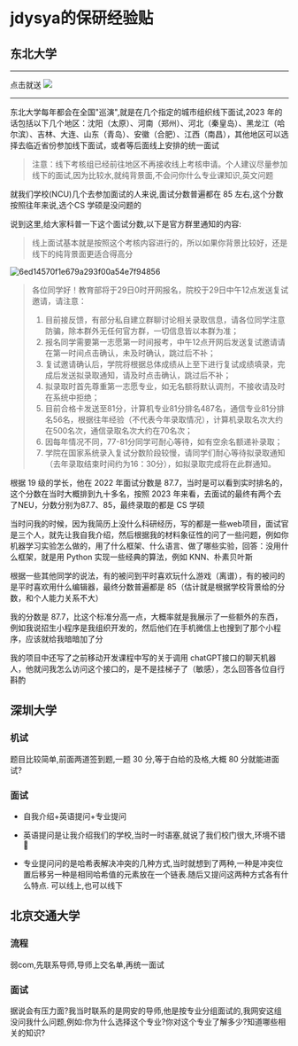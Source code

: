 # jdysya的保研经验贴

## 东北大学

---

点击就送
![](https://tse1-mm.cn.bing.net/th/id/OIP-C.Ct_IEsjSuTtLxu1gGfNpfgAAAA?pid=ImgDet&rs=1)

---

东北大学每年都会在全国"巡演",就是在几个指定的城市组织线下面试,2023 年的话包括以下几个地区：沈阳（太原）、河南（郑州）、河北（秦皇岛）、黑龙江（哈尔滨）、吉林、大连、山东（青岛）、安徽（合肥）、江西（南昌），其他地区可以选择去临近省份参加线下面试，或者等后面线上安排的统一面试

> 注意：线下考核组已经前往地区不再接收线上考核申请。个人建议尽量参加线下的面试,因为比较水,就纯背景面,不会问你什么专业课知识,英文问题

就我们学校(NCU)几个去参加面试的人来说,面试分数普遍都在 85 左右,这个分数按照往年来说,选个CS 学硕是没问题的

说到这里,给大家科普一下这个面试分数,以下是官方群里通知的内容:



> 线上面试基本就是按照这个考核内容进行的，所以如果你背景比较好，还是线下的纯背景面更适合得高分

![6ed14570f1e679a293f00a54e7f94856](https://cdn.jdysya.top/lsky/2023/10/09/1/4b6668a97784185f.jpeg)



> 各位同学好！教育部将于29日0时开网报名，院校于29日中午12点发送复试邀请，请注意：
>
> 1. 目前接反馈，有部分私自建立群聊讨论相关录取信息，请各位同学注意防骗，除本群外无任何官方群，一切信息皆以本群为准；
> 2. 报名同学需要第一志愿第一时间报考，中午12点开网后发送复试邀请请在第一时间点击确认，未及时确认，跳过后不补；
> 3. 复试邀请确认后，学院将根据总体成绩从上至下进行复试成绩填录，完成后发送拟录取通知，请及时点击确认，跳过后不补；
> 4. 拟录取时首先尊重第一志愿专业，如无名额将默认调剂，不接收请及时在系统中拒绝；
> 5. 目前合格卡发送至81分，计算机专业81分排名487名，通信专业81分排名56名，根据往年经验（不代表今年录取情况），计算机录取名次大约在500名次，通信录取名次大约在70名次；
> 6. 因每年情况不同，77-81分同学可耐心等待，如有空余名额递补录取；
> 7. 学院在国家系统录入复试分数阶段较慢，请同学们耐心等待拟录取通知（去年录取结束时间约为16：30分），如拟录取完成将在此群通知。



根据 19 级的学长，他在 2022 年面试分数是 87.7，当时是可以看到实时排名的，这个分数在当时大概排到九十多名，按照 2023 年来看，去面试的最终有两个去了NEU，分数分别为87.7、85，最终录取的都是 CS 学硕



当时问我的时候，因为我简历上没什么科研经历，写的都是一些web项目，面试官是三个人，就先让我自我介绍，然后根据我的材料象征性的问了一些问题，例如你机器学习实验怎么做的，用了什么框架、什么语言、做了哪些实验，回答：没用什么框架，就是用 Python 实现一些经典的算法，例如 KNN、朴素贝叶斯



根据一些其他同学的说法，有的被问到平时喜欢玩什么游戏（离谱），有的被问的是平时喜欢用什么编辑器，最终分数普遍都是 85（估计就是根据学校背景给的分数，和个人能力关系不大）



我的分数是 87.7，比这个标准分高一点，大概率就是我展示了一些额外的东西，例如我说招生小程序是我组织开发的，然后他们在手机微信上也搜到了那个小程序，应该就给我暗暗加了分



我的项目中还写了之前移动开发课程中写的关于调用 chatGPT接口的聊天机器人，他就问我怎么访问这个接口的，是不是挂梯子了（敏感），怎么回答各位自行斟酌





## 深圳大学

### 机试

题目比较简单,前面两道签到题,一题 30 分,等于白给的及格,大概 80 分就能进面试?

### 面试

- 自我介绍+英语提问+专业提问

- 英语提问是让我介绍我们的学校,当时一时语塞,就说了我们校门很大,环境不错🤣

- 专业提问问的是哈希表解决冲突的几种方式,当时就想到了两种,一种是冲突位置后移另一种是相同哈希值的元素放在一个链表.随后又提问这两种方式各有什么特点.
可以线上,也可以线下

## 北京交通大学 

### 流程

弱com,先联系导师,导师上交名单,再统一面试

### 面试

据说会有压力面?我当时联系的是网安的导师,他是按专业分组面试的,我网安这组没问我什么问题,例如:你为什么选择这个专业?你对这个专业了解多少?知道哪些相关的知识?
